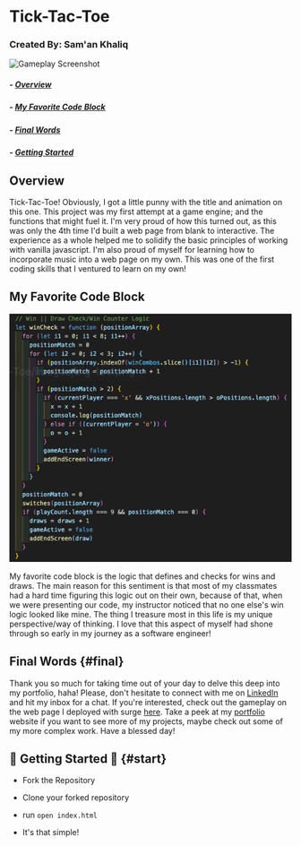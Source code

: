 # Tick-Tac-Toe
### Created By: Sam'an Khaliq

![Gameplay Screenshot](./images/GameplayScreenshot.png)

##### - [Overview](#overview)

##### - [My Favorite Code Block](#my-favorite-code-block)

##### - [Final Words](#final-words)

##### - [Getting Started](#getting-started)

## Overview
Tick-Tac-Toe! Obviously, I got a little punny with the title and animation on this one. This project was my first attempt at a game engine; and the functions that might fuel it. I'm very proud of how this turned out, as this was only the 4th time I'd built a web page from blank to interactive. The experience as a whole helped me to solidify the basic principles of working with vanilla javascript. I'm also proud of myself for learning how to incorporate music into a web page on my own. This was one of the first coding skills that I ventured to learn on my own!

##  My Favorite Code Block

<div align=center>

  ![Gameplay Screenshot](./images/CodeScreenshot.png)

</div>

My favorite code block is the logic that defines and checks for wins and draws. The main reason for this sentiment is that most of my classmates had a hard time figuring this logic out on their own, because of that, when we were presenting our code, my instructor noticed that no one else's win logic looked like mine. The thing I treasure most in this life is my unique perspective/way of thinking. I love that this aspect of myself had shone through so early in my journey as a software engineer!


## Final Words {#final}
Thank you so much for taking time out of your day to delve this deep into my portfolio, haha! Please, don't hesitate to connect with me on [LinkedIn](https://www.linkedin.com/in/saman-khaliq/) and hit my inbox for a chat. If you're interested, check out the gameplay on the web page I deployed with surge [here](http://tick-tac-toe.surge.sh/). Take a peek at my [portfolio](https://www.samanhg.com/) website if you want to see more of my projects, maybe check out some of my more complex work. Have a blessed day!

## :vertical_traffic_light: Getting Started :vertical_traffic_light: {#start}
	
- Fork the Repository
	
- Clone your forked repository
	
- run `open index.html`
	
- It's that simple!
